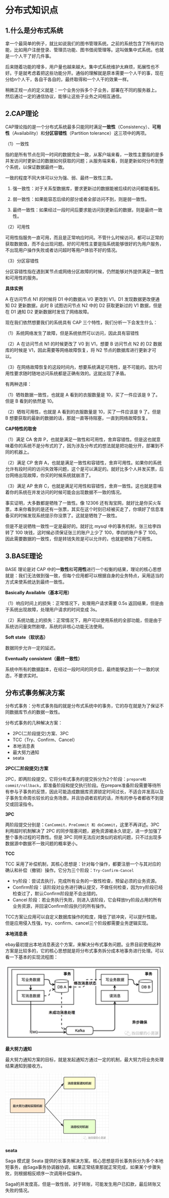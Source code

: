 # 分布式知识点

## 1.什么是分布式系统

拿一个最简单的例子，就比如说我们的图书管理系统。之前的系统包含了所有的功能，比如用户注册登录、管理员功能、图书借阅管理等。这叫做集中式系统。也就是一个人干了好几件事。

后来随着功能的增多，用户量也越来越大。集中式系统维护太麻烦，拓展性也不好。于是就考虑着把这些功能分开。通俗的理解就是原本需要一个人干的事，现在分给n个人干，各自干各自的，最终取得和一个人干的效果一样。

稍微正规一点的定义就是：一个业务分拆多个子业务，部署在不同的服务器上。 然后通过一定的通信协议，能够让这些子业务之间相互通信。

## 2.CAP理论

CAP理论指的是一个分布式系统最多只能同时满足**一致性**（Consistency）、**可用性**（Availability）和**分区容错性**（Partition tolerance）这三项中的两项。

（1）一致性

指的是所有节点在同一时间的数据完全一致，从客户端来看，一致性主要指的是多并发访问时更新过的数据如何获取的问题；从服务端来看，则是更新如何分布到整个系统，以保证数据最终一致。

一致的程度不同大体可以分为强、弱、最终一致性三类。

1. 强一致性：对于关系型数据库，要求更新过的数据能被后续的访问都能看到。

2. 弱一致性：如果能容忍后续的部分或者全部访问不到，则是弱一致性。

3. 最终一致性：如果经过一段时间后要求能访问到更新后的数据，则是最终一致性。

（2）可用性

可用性指服务一直可用，而且是正常响应时间。不管什么时候访问，都可以正常的获取数据值，而不会出现问题。好的可用性主要是指系统能够很好的为用户服务，不出现用户操作失败或者访问超时等用户体验不好的情况。

（3）分区容错性

分区容错性指在遇到某节点或网络分区故障的时候，仍然能够对外提供满足一致性和可用性的服务。

**具体实例**

A 在访问节点 N1 的时候将 D1 中的数据从 V0 更改到 V1，D1 发现数据更改便通知 D2 更新数据，此时 B 试图访问节点 N2 中的 D2 获取更新过的 V1 数据，但是在 D1 通知 D2 更新数据时发信了网络故障。

现在我们依然想要我们的系统具有 CAP 三个特性，我们分析一下会发生什么：

（1）系统网络发生了故障，但是系统依然可以访问，因此具有容错性

（2）A 在访问节点 N1 的时候更改了 V0 到 V1，想要 B 访问节点 N2 的 D2 数据库的时候是 V1，因此需要等网络故障恢复，将 N2 节点的数据库进行更新才可以。

（3）在网络故障恢复的这段时间内，想要系统满足可用性，是不可能的。因为可用性要求随时随地访问系统都是正确有效的。这就出现了矛盾。

有两种选择：

（1）牺牲数据一致性，也就是 A 看到的衣服数量是 10，买了一件应该是 9 了。但是 B 看到的依然是 10。

（2）牺牲可用性，也就是 A 看到的衣服数量是 10，买了一件应该是 9 了。但是 B 想要获取的最新的数据的话，那就一直等待阻塞，一直到网络故障恢复。

**CAP特性的取舍**

（1）满足 CA 舍弃 P，也就是满足一致性和可用性，舍弃容错性。但是这也就意味着你的系统不是分布式的了，因为涉及分布式的想法就是把功能分开，部署到不同的机器上。

（2）满足 CP 舍弃 A，也就是满足一致性和容错性，舍弃可用性。如果你的系统允许有段时间的访问失效等问题，这个是可以满足的。就好比多个人并发买票，后台网络出现故障，你买的时候系统就崩溃了。

（3）满足 AP 舍弃 C，也就是满足可用性和容错性，舍弃一致性。这也就是意味着你的系统在并发访问的时候可能会出现数据不一致的情况。

事实证明，大多数都是牺牲了一致性。像 12306 还有淘宝网，就好比是你买火车票，本来你看到的是还有一张票，其实在这个时刻已经被买走了，你填好了信息准备买的时候发现系统提示你没票了。这就是牺牲了一致性。

但是不是说牺牲一致性一定是最好的。就好比 mysql 中的事务机制，张三给李四转了 100 块钱，这时候必须保证张三的账户上少了 100，李四的账户多了 100。因此需要数据的一致性，但是转钱失败是可以允许的，也就是牺牲了可用性。

## 3.BASE理论

BASE 理论是对 CAP 中的**一致性**和**可用性**进行一个权衡的结果，理论的核心思想就是：我们无法做到强一致，但每个应用都可以根据自身的业务特点，采用适当的方式来使系统达到最终一致性。

**Basically Available（基本可用）**

（1）响应时间上的损失：正常情况下，处理用户请求需要 0.5s 返回结果，但是由于系统出现故障，处理用户请求的时间变成 3s。

（2）系统功能上的损失：正常情况下，用户可以使用系统的全部功能，但是由于系统访问量突然剧增，系统的非核心功能无法使用。

**Soft state（软状态）**

数据同步允许一定的延迟。

**Eventually consistent（最终一致性）**

系统中所有的数据副本，在经过一段时间的同步后，最终能够达到一个一致的状态，不要求实时。

## 分布式事务解决方案

分布式事务：分布式事务指的就是分布式系统中的事务，它的存在就是为了保证不同数据库节点的数据一致性。

分布式事务的几种解决方案：

- 2PC(二阶段提交)方案、3PC
- TCC（Try、Confirm、Cancel）
- 本地消息表
- 最大努力通知
- seata

**2PC(二阶段提交)方案**

2PC，即两阶段提交，它将分布式事务的提交拆分为2个阶段：`prepare和commit/rollback`，即准备阶段和提交执行阶段。在prepare准备阶段需要等待所有参与子事务的反馈，因此可能造成数据库资源锁定时间过长，不适合并发高以及子事务生命周长较长的业务场景。并且协调者宕机的话，所有的参与者都收不到提交或回滚指令。

**3PC**

两阶段提交分别是：`CanCommit，PreCommit 和 doCommit`，这里不再详述。3PC 利用超时机制解决了 2PC 的同步阻塞问题，避免资源被永久锁定，进一步加强了整个事务过程的可靠性。但是 3PC 同样无法应对类似的宕机问题，只不过出现多数据源中数据不一致问题的概率更小。

**TCC**

TCC 采用了补偿机制，其核心思想是：针对每个操作，都要注册一个与其对应的确认和补偿（撤销）操作。它分为三个阶段：`Try-Confirm-Cancel`

- try阶段：尝试去执行，完成所有业务的一致性检查，预留必须的业务资源。
- Confirm阶段：该阶段对业务进行确认提交，不做任何检查，因为try阶段已经检查过了，默认Confirm阶段是不会出错的。
- Cancel 阶段：若业务执行失败，则进入该阶段，它会释放try阶段占用的所有业务资源，并回滚Confirm阶段执行的所有操作。

TCC方案让应用可以自定义数据库操作的粒度，降低了锁冲突，可以提升性能。但是应用侵入性强，try、confirm、cancel三个阶段都需要业务逻辑实现。

**本地消息表**

ebay最初提出本地消息表这个方案，来解决分布式事务问题。业界目前使用这种方案是比较多的，它的核心思想就是将分布式事务拆分成本地事务进行处理。可以看一下基本的实现流程图：

<img src="img/分布式知识点/640-16581224869346.png" alt="图片" style="zoom: 50%;" />

**最大努力通知**

最大努力通知方案的目标，就是发起通知方通过一定的机制，最大努力将业务处理结果通知到接收方。

<img src="img/分布式知识点/640-16581224685451-16581224929518.png" alt="图片" style="zoom:50%;" />

**seata**

Saga 模式是 Seata 提供的长事务解决方案。核心思想是将长事务拆分为多个本地短事务，由Saga事务协调器协调，如果正常结束那就正常完成，如果某个步骤失败，则根据相反顺序一次调用补偿操作。

Saga的并发度高，但是一致性弱，对于转账，可能发生用户已扣款，最后转账又失败的情况。